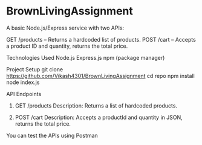 # BrownLivingAssignment

A basic Node.js/Express service with two APIs:

GET /products – Returns a hardcoded list of products.
POST /cart – Accepts a product ID and quantity, returns the total price.

Technologies Used
Node.js
Express.js
npm (package manager)

Project Setup
git clone https://github.com/Vikash4301/BrownLivingAssignment
cd repo
npm install
node index.js


API Endpoints
1. GET /products
Description: Returns a list of hardcoded products.

2. POST /cart
Description: Accepts a productId and quantity in JSON, returns the total price.

You can test the APIs using Postman
